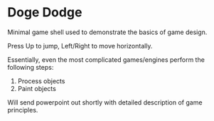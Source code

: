 Doge Dodge
===================
Minimal game shell used to demonstrate the basics of game design.

Press Up to jump, Left/Right to move horizontally.

Essentially, even the most complicated games/engines perform the following steps:

1. Process objects
2. Paint objects

Will send powerpoint out shortly with detailed description of game principles.
